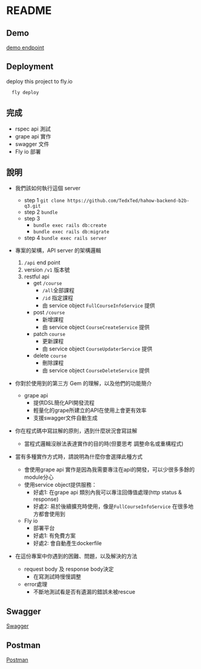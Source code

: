 # README

## Demo

[demo endpoint](https://hahow-backend-b2b-q3.fly.dev/)


## Deployment

deploy this project to fly.io

```bash
  fly deploy
```
## 完成
 - rspec api 測試
 - grape api 實作
 - swagger 文件
 - Fly io 部署
## 說明
- 我們該如何執行這個 server
  - step 1 
    `git clone https://github.com/TedxTed/hahow-backend-b2b-q3.git`
  - step 2 
    `bundle`
  - step 3
    - `bundle exec rails db:create`
    - `bundle exec rails db:migrate`
  - step 4
    `bundle exec rails server`
- 專案的架構，API server 的架構邏輯
  1. `/api` end point
  2. version `/v1` 版本號
  3. restful api 
     - get `/course`
       - `/all`全部課程
       - `/id` 指定課程
       - 由 service object `FullCourseInfoService` 提供
     - post `/course`
       - 新增課程
       - 由 service object `CourseCreateService` 提供
     - patch `course`
       - 更新課程
       - 由 service object `CourseUpdaterService` 提供
     - delete `course`
       - 刪除課程
       - 由 service object `CourseDeleteService` 提供
  
- 你對於使用到的第三方 Gem 的理解，以及他們的功能簡介
  - grape api
    - 提供DSL簡化API開發流程
    - 輕量化的grape所建立的API在使用上會更有效率
    - 支援swagger文件自動生成
  
- 你在程式碼中寫註解的原則，遇到什麼狀況會寫註解
  - 當程式邏輯沒辦法表達實作的目的時(但要思考 調整命名或重構程式)

-  當有多種實作方式時，請說明為什麼你會選擇此種方式
   -  會使用grape api 實作是因為我需要專注在api的開發，可以少很多多餘的module分心
   -  使用service object提供服務：
      -  好處1: 在grape api 類別內我可以專注回傳值處理(http status & response)
      -  好處2: 易於後續擴充時使用，像是`FullCourseInfoService` 在很多地方都會使用到
   - Fly io
     - 部署平台
     - 好處1: 有免費方案
     - 好處2: 會自動產生dockerfile
  
- 在這份專案中你遇到的困難、問題，以及解決的方法
  - request body 及 response body決定
    - 在寫測試時慢慢調整
  - error處理
    - 不斷地測試看是否有遺漏的錯誤未被rescue
  
## Swagger

[Swagger](https://github.com/TedxTed/hahow-backend-b2b-q3/wiki/Swagger)

## Postman
[Postman](https://drive.google.com/file/d/1UydxFuKDJeKc5GcnJD7Z7IbAAVSQvh_B/view?usp=sharing)

